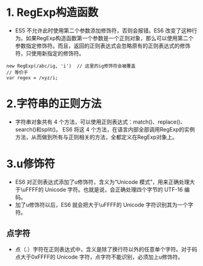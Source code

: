 # 1. RegExp构造函数
* ES5 不允许此时使用第二个参数添加修饰符，否则会报错。ES6 改变了这种行为。如果RegExp构造函数第一个参数是一个正则对象，那么可以使用第二个参数指定修饰符。而且，返回的正则表达式会忽略原有的正则表达式的修饰符，只使用新指定的修饰符。    
```aidl
new RegExp(/abc/ig, 'i')  // 这里的ig修饰符会被覆盖
// 等价于 
var regex = /xyz/i;
```
     
# 2.字符串的正则方法
* 字符串对象共有 4 个方法，可以使用正则表达式：match()、replace()、search()和split()。
ES6 将这 4 个方法，在语言内部全部调用RegExp的实例方法，从而做到所有与正则相关的方法，全都定义在RegExp对象上。

# 3.u修饰符
* ES6 对正则表达式添加了u修饰符，含义为“Unicode 模式”，用来正确处理大于\uFFFF的 Unicode 字符。也就是说，会正确处理四个字节的 UTF-16 编码。
* 加了u修饰符以后，ES6 就会把大于\uFFFF的 Unicode 字符识别其为一个字符。
## 点字符
* 点（.）字符在正则表达式中，含义是除了换行符以外的任意单个字符。对于码点大于0xFFFF的 Unicode 字符，点字符不能识别，必须加上u修饰符。